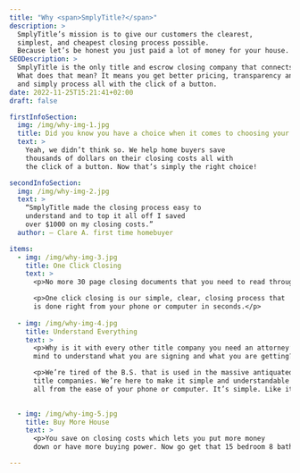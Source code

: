 ```yaml
---
title: "Why <span>SmplyTitle?</span>"
description: >
  SmplyTitle’s mission is to give our customers the clearest, 
  simplest, and cheapest closing process possible. 
  Because let’s be honest you just paid a lot of money for your house.
SEODescription: >
  SmplyTitle is the only title and escrow closing company that connects directly with the buyer and seller.
  What does that mean? It means you get better pricing, transparency and clear understanding
  and simply process all with the click of a button.
date: 2022-11-25T15:21:41+02:00
draft: false

firstInfoSection:
  img: /img/why-img-1.jpg
  title: Did you know you have a choice when it comes to choosing your title and escrow company?
  text: >
    Yeah, we didn’t think so. We help home buyers save 
    thousands of dollars on their closing costs all with 
    the click of a button. Now that’s simply the right choice!

secondInfoSection:
  img: /img/why-img-2.jpg
  text: >
    “SmplyTitle made the closing process easy to 
    understand and to top it all off I saved 
    over $1000 on my closing costs.”
  author: – Clare A. first time homebuyer

items: 
  - img: /img/why-img-3.jpg
    title: One Click Closing
    text: >
      <p>No more 30 page closing documents that you need to read through and sign.</p>

      <p>One click closing is our simple, clear, closing process that 
      is done right from your phone or computer in seconds.</p>
  
  - img: /img/why-img-4.jpg
    title: Understand Everything
    text: >
      <p>Why is it with every other title company you need an attorney’s 
      mind to understand what you are signing and what you are getting?</p>

      <p>We’re tired of the B.S. that is used in the massive antiquated 
      title companies. We’re here to make it simple and understandable 
      all from the ease of your phone or computer. It’s simple. Like it should be.</p>

  
  - img: /img/why-img-5.jpg
    title: Buy More House
    text: >
      <p>You save on closing costs which lets you put more money 
      down or have more buying power. Now go get that 15 bedroom 8 bath house!</p>

---
```


